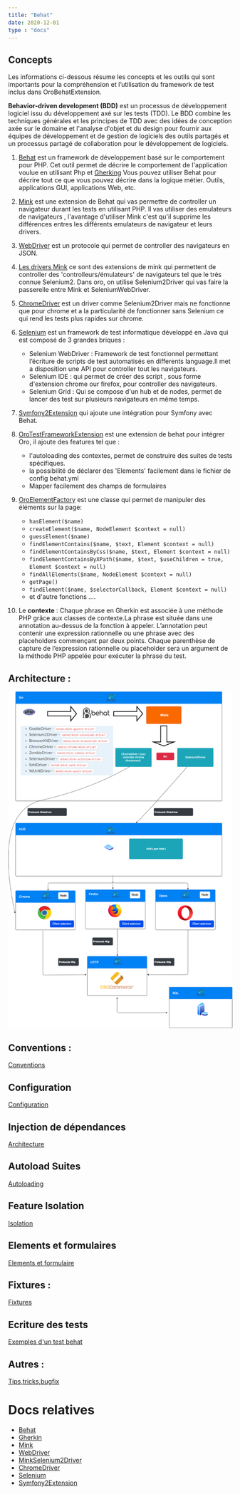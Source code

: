 ```yaml
---
title: "Behat"
date: 2020-12-01
type : "docs"
---
```


## Concepts

Les informations ci-dessous résume les concepts et les outils qui sont importants pour la compréhension et l’utilisation
du framework de test inclus dans OroBehatExtension.

**Behavior-driven development (BDD)** est un processus de développement logiciel issu du développement axé sur les tests (TDD).
Le BDD combine les techniques générales et les principes de TDD avec des idées de conception axée sur le domaine et
l'analyse d'objet et du design pour fournir aux équipes de développement et de gestion de logiciels des outils partagés et 
un processus partagé de collaboration pour le développement de logiciels.

1. [Behat](https://docs.behat.org/en/v3.0/) est un framework de développement basé sur le comportement pour PHP.
Cet outil permet de décrire le comportement de l'application voulue en utilisant Php et [Gherking](https://docs.behat.org/en/latest/user_guide/gherkin.html)
Vous pouvez utiliser Behat pour décrire tout ce que vous pouvez décrire dans la logique métier.
Outils, applications GUI, applications Web, etc.

2. [Mink](http://mink.behat.org/en/latest/) est une extension de Behat qui vas permettre de controller un navigateur durant les tests en utilisant PHP.
Il vas utiliser des emulateurs de navigateurs , l'avantage d'utiliser Mink c'est qu'il supprime les différences entres les 
différents emulateurs de navigateur et leurs drivers.

3. [WebDriver](https://www.w3.org/TR/webdriver/) est un protocole qui permet de controller des navigateurs en JSON.

4. [Les drivers Mink](https://mink.behat.org/en/latest/guides/drivers.html) ce sont des extensions de mink qui permettent de controller des 'controlleurs/émulateurs' de navigateurs
tel que le trés connue Selenium2. 
Dans oro, on utilise Selenium2Driver qui vas faire la passerelle entre Mink et SeleniumWebDriver.

5. [ChromeDriver](https://sites.google.com/a/chromium.org/chromedriver/) est un driver comme Selenium2Driver mais ne fonctionne que pour chrome et a la particularité de fonctionner sans Selenium ce qui rend les tests plus rapides sur chrome.

6. [Selenium](https://www.selenium.dev/) est un framework de test informatique développé en Java qui est composé de 3 grandes briques :
    - Selenium WebDriver : Framework de test fonctionnel permettant l’écriture de scripts de test automatisés en differents language.Il met a disposition une API pour controller tout les navigateurs.
    - Selenium IDE : qui permet de créer des script , sous forme d'extension chrome our firefox, pour controller des navigateurs.
    - Selenium Grid : Qui se compose d'un hub et de nodes, permet de lancer des test sur plusieurs navigateurs en même temps.

7. [Symfony2Extension](https://github.com/Behat/Symfony2Extension/blob/master/doc/index.rst) qui ajoute une intégration pour Symfony avec Behat.

8. [OroTestFrameworkExtension](https://github.com/oroinc/platform/blob/master/src/Oro/Bundle/TestFrameworkBundle/Behat/ServiceContainer/OroTestFrameworkExtension.php) est une extension de behat pour intégrer Oro, il ajoute des features tel que :
    - l'autoloading des contextes, permet de construire des suites de tests spécifiques.
    - la possibilité de déclarer des 'Elements' facilement dans le fichier de config behat.yml
    - Mapper facilement des champs de formulaires
    
9. [OroElementFactory](https://github.com/oroinc/platform/blob/master/src/Oro/Bundle/TestFrameworkBundle/Behat/Element/OroElementFactory.php) est une classe qui permet de manipuler des éléments sur la page: 
    -  ``hasElement($name)``
    - ``createElement($name, NodeElement $context = null)``
    - ``guessElement($name)``
    - ``findElementContains($name, $text, Element $context = null)``
    - ``findElementContainsByCss($name, $text, Element $context = null)``
    - ``findElementContainsByXPath($name, $text, $useChildren = true, Element $context = null)``
    - ``findAllElements($name, NodeElement $context = null)``
    - ``getPage()``
    - ``findElement($name, $selectorCallback, Element $context = null)``
    - et d'autre fonctions ....

10. Le **contexte** : Chaque phrase en Gherkin est associée à une méthode PHP grâce aux classes de contexte.La phrase est située dans une
annotation au-dessus de la fonction à appeler. L’annotation peut contenir une expression rationnelle ou une phrase avec
des placeholders commençant par deux points. Chaque parenthèse de capture de l’expression rationnelle ou placeholder
sera un argument de la méthode PHP appelée pour exécuter la phrase du test.

## Architecture :

![40% center](images/Behat.png)

## Conventions :

[Conventions](behat-conventions.md)

## Configuration

[Configuration](behat-configuration.md)

## Injection de dépendances

[Architecture](behat-symfony.md)

## Autoload Suites

[Autoloading](behat-autoloading.md)

## Feature Isolation

[Isolation](behat-isolation.md)

## Elements et formulaires

[Elements et formulaire](behat-elements-form.md)

## Fixtures :

[Fixtures](behat-fixtures.md)

## Ecriture des tests

[Exemples d'un test behat](behat-exemples.md)

## Autres :

[Tips,tricks,bugfix](behat-tips.md)

# Docs relatives

 - [Behat](https://docs.behat.org/en/latest/guides.html)
 - [Gherkin](https://cucumber.io/docs/gherkin/)
 - [Mink](http://mink.behat.org/en/latest/)
 - [WebDriver](https://www.w3.org/TR/webdriver/)
 - [MinkSelenium2Driver](https://github.com/minkphp/MinkSelenium2Driver)
 - [ChromeDriver](https://sites.google.com/a/chromium.org/chromedriver/)
 - [Selenium](https://www.selenium.dev/)
 - [Symfony2Extension](https://github.com/Behat/Symfony2Extension/blob/master/doc/index.rst)
